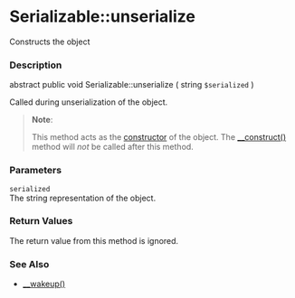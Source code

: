 Serializable::unserialize
=========================

Constructs the object

### Description

<span class="modifier">abstract</span> <span
class="modifier">public</span> <span class="type">void</span> <span
class="methodname">Serializable::unserialize</span> ( <span
class="methodparam"><span class="type">string</span>
`$serialized`</span> )

Called during unserialization of the object.

> **Note**:
>
> This method acts as the
> <a href="/language/oop5/decon.html#language.oop5.decon.constructor" class="link">constructor</a>
> of the object. The
> <a href="/language/oop5/decon.html#object.construct" class="link">__construct()</a>
> method will *not* be called after this method.

### Parameters

`serialized`  
The string representation of the object.

### Return Values

The return value from this method is ignored.

### See Also

-   <a href="/language/oop5/magic.html#object.wakeup" class="link">__wakeup()</a>
